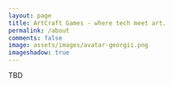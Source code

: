 ```yaml
---
layout: page
title: ArtCraft Games - where tech meet art. 
permalink: /about
comments: false
image: assets/images/avatar-georgii.png
imageshadow: true
---
```


TBD

